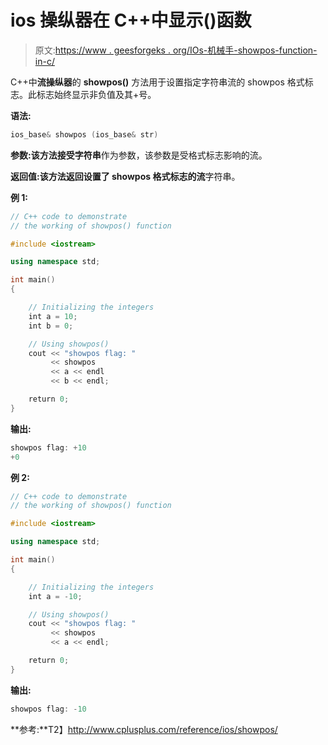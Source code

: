 # ios 操纵器在 C++中显示()函数

> 原文:[https://www . geesforgeks . org/IOs-机械手-showpos-function-in-c/](https://www.geeksforgeeks.org/ios-manipulators-showpos-function-in-c/)

C++中**流操纵器**的 **showpos()** 方法用于设置指定字符串流的 showpos 格式标志。此标志始终显示非负值及其+号。

**语法:**

```cpp
ios_base& showpos (ios_base& str)

```

**参数:**该方法接受**字符串**作为参数，该参数是受格式标志影响的流。

**返回值:**该方法返回设置了 showpos 格式标志的**流**字符串。

**例 1:**

```cpp
// C++ code to demonstrate
// the working of showpos() function

#include <iostream>

using namespace std;

int main()
{

    // Initializing the integers
    int a = 10;
    int b = 0;

    // Using showpos()
    cout << "showpos flag: "
         << showpos
         << a << endl
         << b << endl;

    return 0;
}
```

**输出:**

```cpp
showpos flag: +10
+0

```

**例 2:**

```cpp
// C++ code to demonstrate
// the working of showpos() function

#include <iostream>

using namespace std;

int main()
{

    // Initializing the integers
    int a = -10;

    // Using showpos()
    cout << "showpos flag: "
         << showpos
         << a << endl;

    return 0;
}
```

**输出:**

```cpp
showpos flag: -10

```

**参考:**T2】http://www.cplusplus.com/reference/ios/showpos/